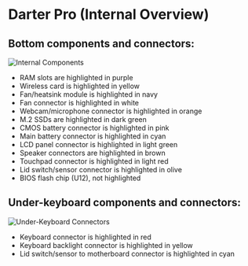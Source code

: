 # Darter Pro (Internal Overview)

## Bottom components and connectors:

![Internal Components](./img/components-highlighted.jpg)

- RAM slots are highlighted in purple
- Wireless card is highlighted in yellow
- Fan/heatsink module is highlighted in navy
- Fan connector is highlighted in white
- Webcam/microphone connector is highlighted in orange
- M.2 SSDs are highlighted in dark green
- CMOS battery connector is highlighted in pink
- Main battery connector is highlighted in cyan
- LCD panel connector is highlighted in light green
- Speaker connectors are highlighted in brown
- Touchpad connector is highlighted in light red
- Lid switch/sensor connector is highlighted in olive
- BIOS flash chip (U12), not highlighted

## Under-keyboard components and connectors:

![Under-Keyboard Connectors](./img/under-keyboard.jpg)

- Keyboard connector is highlighted in red
- Keyboard backlight connector is highlighted in yellow
- Lid switch/sensor to motherboard connector is highlighted in cyan
